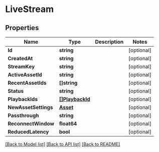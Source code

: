 # LiveStream

## Properties
Name | Type | Description | Notes
------------ | ------------- | ------------- | -------------
**Id** | **string** |  | [optional] 
**CreatedAt** | **string** |  | [optional] 
**StreamKey** | **string** |  | [optional] 
**ActiveAssetId** | **string** |  | [optional] 
**RecentAssetIds** | **[]string** |  | [optional] 
**Status** | **string** |  | [optional] 
**PlaybackIds** | [**[]PlaybackId**](PlaybackID.md) |  | [optional] 
**NewAssetSettings** | [**Asset**](Asset.md) |  | [optional] 
**Passthrough** | **string** |  | [optional] 
**ReconnectWindow** | **float64** |  | [optional] 
**ReducedLatency** | **bool** |  | [optional] 

[[Back to Model list]](../README.md#documentation-for-models) [[Back to API list]](../README.md#documentation-for-api-endpoints) [[Back to README]](../README.md)


